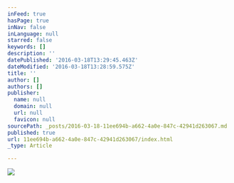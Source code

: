 ```yaml
---
inFeed: true
hasPage: true
inNav: false
inLanguage: null
starred: false
keywords: []
description: ''
datePublished: '2016-03-18T13:29:45.463Z'
dateModified: '2016-03-18T13:28:59.575Z'
title: ''
author: []
authors: []
publisher:
  name: null
  domain: null
  url: null
  favicon: null
sourcePath: _posts/2016-03-18-11ee694b-a662-4a0e-847c-42941d263067.md
published: true
url: 11ee694b-a662-4a0e-847c-42941d263067/index.html
_type: Article

---
```

![](https://the-grid-user-content.s3-us-west-2.amazonaws.com/68eb199e-eeae-41c9-9a69-324d48b438c5.jpg)